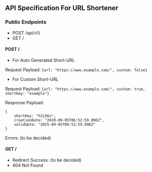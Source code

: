 ## API Specification For URL Shortener

### Public Endpoints

- POST /api/v1/
- GET /<short-url>

#### POST /

- For Auto Generated Short-URL

Request Payload: `{url: "https://www.example.com/", custom: false}`

- For Custom Short-URL

Request Payload: `{url: "https://www.example.com/", custom: true, shortKey: "example"}`

Response Payload: 
```
{
    shortKey: "h3jS6x", 
    creationDate: "2020-09-05T06:52:59.096Z", 
    validUpto: "2025-09-05T06:52:59.096Z"
}
```

Errors: (to be decided)

#### GET /<short-url>

- Redirect Success: (to be decided)
- 404 Not Found


